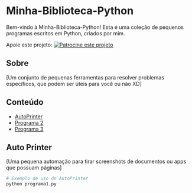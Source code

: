 # Minha-Biblioteca-Python

Bem-vindo à Minha-Biblioteca-Python! Esta é uma coleção de pequenos programas escritos em Python, criados por mim.

Apoie este projeto: [![Patrocine este projeto](https://img.shields.io/badge/-Sponsor-fafbfc?logo=GitHub%20Sponsors)](https://github.com/sponsors/BrunoBenvenutti)

## Sobre

[Um conjunto de pequenas ferramentas para resolver problemas específicos, que podem ser úteis para você ou não XD]

## Conteúdo

- [AutoPrinter](#programa-1)
- [Programa 2](#programa-2)
- [Programa 3](#programa-3)

## Auto Printer 

[Uma pequena automação para tirar screenshots de documentos ou apps que possuam páginas]

```python
# Exemplo de uso do AutoPrinter
python programa1.py

